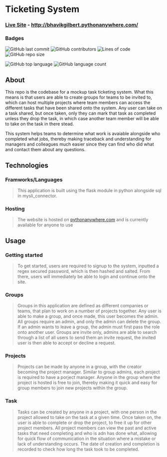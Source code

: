 # Ticketing System

### [Live Site](http://bhavikgilbert.pythonanywhere.com/) - http://bhavikgilbert.pythonanywhere.com/
  
### Badges
![GitHub last commit](https://img.shields.io/github/last-commit/Bhavik-Gilbert/Ticketing-System)
![GitHub contributors](https://img.shields.io/github/contributors/Bhavik-Gilbert/Ticketing-System)
![Lines of code](https://img.shields.io/tokei/lines/github/Bhavik-Gilbert/Ticketing-System)
![GitHub repo size](https://img.shields.io/github/repo-size/Bhavik-Gilbert/Ticketing-System)    

![GitHub top language](https://img.shields.io/github/languages/top/Bhavik-Gilbert/Ticketing-System)
![GitHub language count](https://img.shields.io/github/languages/count/Bhavik-Gilbert/Ticketing-System)

## About
This repo is the codebase for a mockup task ticketing system. What this means is that users are able to create groups for teams to be invited to, which can host multiple projects where team members can access the different tasks that have been shared onto the system. Any user can take on a task shared, but once taken, only they can mark that task as completed unless they drop the task, in which case another team member will be able to take on the task in there stead.
  
This system helps teams to determine what work is avaiable alongside who completed what jobs, thereby making traceback and understanding for managers and colleagues much easier since they can find who did what and contact them about any questions.  
  
    
## Technologies
### Framworks/Languages
>This application is built using the flask module in python alongside sql in mysli_connector.
### Hosting
>The website is hosted on [pythonanywhere.com](https://www.pythonanywhere.com) and is currently available for anyone to use
  
  
## Usage
### Getting started
>To get started, users are required to signup to the system, inputted a regex secured password, which is then hashed and salted. From there, users will immediately be able to login and continue onto the site.  
  
### Groups
>Groups in this application are defined as different companies or teams, that plan to work on a number of projects together. Any user is able to make a group, and once made, this user becomes the admin. All groups require an admin, and only the admin can delete the group. If an admin wants to leave a group, the admin must first pass the role onto another user.
Groups are invite only, admins are able to search through a list of all users to send them an invite request, the invited user is then able to accept or decline a request.  
  
### Projects
>Projects can be made by anyone in a group, with the creator becoming the project manager. Similar to group admins, each project is required to have a porject manager. Anyone in the group where the project is hosted is free to join, thereby making it quick and easy for group members to join new projects within the group.  

### Task
>Tasks can be created by anyone in a project, with one person in the project allowed to take on the task at a given time. Once taken on, the user is able to complete or drop the project, to free it up for other project members. All project members can view the past and active tasks that need completing and who is adn has done what, allowing for quick flow of communication in the situation where a mistake or lack of understanding occurs. The date of creation and completion is recorded to check how long the task took to be completed.
